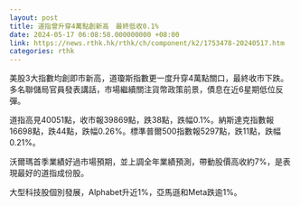 ```yaml
---
layout: post
title: 道指曾升穿4萬點創新高　最終低收0.1%
date: 2024-05-17 06:08:58.000000000 +08:00
link: https://news.rthk.hk/rthk/ch/component/k2/1753478-20240517.htm
categories: rthk
---
```


美股3大指數均創即市新高，道瓊斯指數更一度升穿4萬點關口，最終收市下跌。多名聯儲局官員發表講話，市場繼續關注貨幣政策前景，債息在近6星期低位反彈。

道指高見40051點，收市報39869點，跌38點，跌幅0.1%。納斯達克指數報16698點，跌44點，跌幅0.26%。標準普爾500指數報5297點，跌11點，跌幅0.21%。

沃爾瑪首季業績好過市場預期，並上調全年業績預測，帶動股價高收約7%，是表現最好的道指成份股。

大型科技股個別發展，Alphabet升近1%，亞馬遜和Meta跌逾1%。
